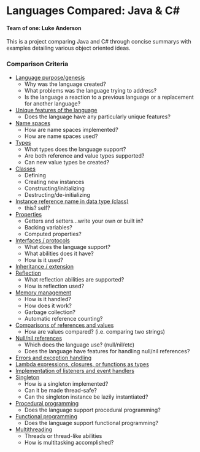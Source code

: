 # Languages Compared: Java & C#
#### Team of one: Luke Anderson

This is a project comparing Java and C# through concise summarys with examples detailing various object oriented ideas. 
### Comparison Criteria

* [Language purpose/genesis](https://github.com/LukeAnderson/OOComparison/blob/master/1%20Language%20purpose%26genesis.md)
  * Why was the language created?
  * What problems was the language trying to address?
  * Is the language a reaction to a previous language or a replacement for another language?
* [Unique features of the language](https://github.com/LukeAnderson/OOComparison/blob/master/2%20Unique%20features%20of%20the%20language.md)
  * Does the language have any particularly unique features?
* [Name spaces](https://github.com/LukeAnderson/OOComparison/blob/master/3%20Name%20spaces.md)
  * How are name spaces implemented?
  * How are name spaces used?
* [Types](https://github.com/LukeAnderson/OOComparison/blob/master/4%20Types.md)
    * What types does the language support?
    * Are both reference and value types supported?
    * Can new value types be created?
* [Classes](https://github.com/LukeAnderson/OOComparison/blob/master/5%20Classes.md)
  * Defining
  * Creating new instances
  * Constructing/initializing
  * Destructing/de-initializing
* [Instance reference name in data type (class)](https://github.com/LukeAnderson/OOComparison/blob/master/6%20Instance%20reference%20name%20in%20data%20type%20(class).md)
  * this?  self?
* [Properties](https://github.com/LukeAnderson/OOComparison/blob/master/7%20Properties.md)
  * Getters and setters...write your own or built in?
  * Backing variables?
  * Computed properties?
* [Interfaces / protocols](https://github.com/LukeAnderson/OOComparison/blob/master/8%20Interfaces%20%26%20protocols.md)
  * What does the language support?
  * What abilities does it have?
  * How is it used?
* [Inheritance / extension](https://github.com/LukeAnderson/OOComparison/blob/master/9%20Inheritance%20%26%20extension.md)
* [Reflection](https://github.com/LukeAnderson/OOComparison/blob/master/10%20Reflection.md)
  * What reflection abilities are supported?
  * How is reflection used?
* [Memory management](https://github.com/LukeAnderson/OOComparison/blob/master/11%20Memory%20management.md)
  * How is it handled?
  * How does it work?
  * Garbage collection?
  * Automatic reference counting?
* [Comparisons of references and values](https://github.com/LukeAnderson/OOComparison/blob/master/12%20Comparisons%20of%20references%20and%20values.md)
  * How are values compared? (i.e. comparing two strings)
* [Null/nil references](https://github.com/LukeAnderson/OOComparison/blob/master/13%20Null%20%26%20nil%20references.md)
  * Which does the language use? (null/nil/etc)
  * Does the language have features for handling null/nil references?
* [Errors and exception handling](https://github.com/LukeAnderson/OOComparison/blob/master/14%20Errors%20and%20exception%20handling.md)
* [Lambda expressions, closures, or functions as types](https://github.com/LukeAnderson/OOComparison/blob/master/15%20Lambda%20expressions%2C%20closures%2C%20or%20functions%20as%20types.md)
* [Implementation of listeners and event handlers](https://github.com/LukeAnderson/OOComparison/blob/master/16%20Implementation%20of%20listeners%20and%20event%20handlers.md)
* [Singleton](https://github.com/LukeAnderson/OOComparison/blob/master/17%20Singleton.md)
  * How is a singleton implemented?
  * Can it be made thread-safe?
  * Can the singleton instance be lazily instantiated?
* [Procedural programming](https://github.com/LukeAnderson/OOComparison/blob/master/18%20Procedural%20programming.md)
  * Does the language support procedural programming?
* [Functional programming](https://github.com/LukeAnderson/OOComparison/blob/master/19%20Functional%20programming.md)
  * Does the language support functional programming?
* [Multithreading](https://github.com/LukeAnderson/OOComparison/blob/master/20%20Multithreading.md)
  * Threads or thread-like abilities
  * How is multitasking accomplished?

